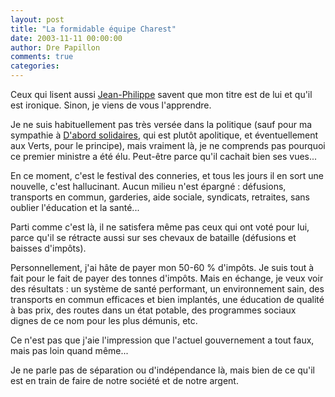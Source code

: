 ```yaml
---
layout: post
title: "La formidable équipe Charest"
date: 2003-11-11 00:00:00
author: Dre Papillon
comments: true
categories: 
---
```



Ceux qui lisent aussi [Jean-Philippe](http://www.rundom.com/jpberthold/) savent que mon titre est de lui et qu'il est ironique.  Sinon, je viens de vous l'apprendre.

Je ne suis habituellement pas très versée dans la politique (sauf pour ma sympathie à [D'abord solidaires](http://www.dabordsolidaires.ca/), qui est plutôt apolitique, et éventuellement aux Verts, pour le principe), mais vraiment là, je ne comprends pas pourquoi ce premier ministre a été élu.  Peut-être parce qu'il cachait bien ses vues...

En ce moment, c'est le festival des conneries, et tous les jours il en sort une nouvelle, c'est hallucinant.  Aucun milieu n'est épargné : défusions, transports en commun, garderies, aide sociale, syndicats, retraites, sans oublier l'éducation et la santé...

Parti comme c'est là, il ne satisfera même pas ceux qui ont voté pour lui, parce qu'il se rétracte aussi sur ses chevaux de bataille (défusions et baisses d'impôts).

Personnellement, j'ai hâte de payer mon 50-60 % d'impôts.  Je suis tout à fait pour le fait de payer des tonnes d'impôts.  Mais en échange, je veux voir des résultats : un système de santé performant, un environnement sain, des transports en commun efficaces et bien implantés, une éducation de qualité à bas prix, des routes dans un état potable, des programmes sociaux dignes de ce nom pour les plus démunis, etc.

Ce n'est pas que j'aie l'impression que l'actuel gouvernement a tout faux, mais pas loin quand même...

Je ne parle pas de séparation ou d'indépendance là, mais bien de ce qu'il est en train de faire de notre société et de notre argent.